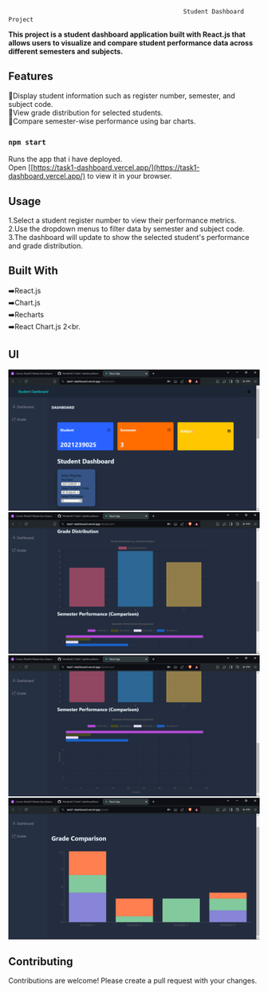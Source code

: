 
                                                 
                                                     Student Dashboard Project 

**This project is a student dashboard application built with React.js that allows users to visualize and compare student performance data across different semesters and subjects.**

## Features
🎯Display student information such as register number, semester, and subject code.<br>
🎯View grade distribution for selected students.<br>
🎯Compare semester-wise performance using bar charts.


### `npm start`

Runs the app that i have deployed.\
Open [[https://task1-dashboard.vercel.app/](https://task1-dashboard.vercel.app/) to view it in your browser.

## Usage
1.Select a student register number to view their performance metrics.<br>
2.Use the dropdown menus to filter data by semester and subject code.<br>
3.The dashboard will update to show the selected student's performance and grade distribution.

## Built With
➡️React.js<br>
➡️Chart.js<br>
➡️Recharts<br>
➡️React Chart.js 2<br.

## UI
<img src="https://github.com/VimaleshCT/Task1/blob/main/src/Images/scrnshot1.png" alt="Alt text" title="Dasboard page-1">
<img src="https://github.com/VimaleshCT/Task1/blob/main/src/Images/scrnshot2.png" alt="Alt text" title="Dasboard page-2">
<img src="https://github.com/VimaleshCT/Task1/blob/main/src/Images/scrnshot3.png" alt="Alt text" title="Dasboard page-3">
<img src="https://github.com/VimaleshCT/Task1/blob/main/src/Images/scenshot4.png" alt="Alt text" title="Dasboard page-4">

## Contributing
Contributions are welcome! Please create a pull request with your changes.

